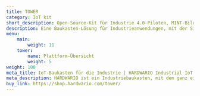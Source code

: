 ```yaml
---
title: TOWER
category: IoT kit
short_description: Open-Source-Kit für Industrie 4.0-Piloten, MINT-Bildung und Smart-Home-DIY-Projekte.
description: Eine Baukasten-Lösung für Industrieanwendungen, mit der Sie ganz einfach Geräte für Industrie 4.0, Ausbildung und Smart-Home-Projekte zusammenstellen können.
menu:
    main:
        weight: 11
    tower:
        name: Plattform-Übersicht
        weight: 5
weight: 100
meta_title: IoT-Baukasten für die Industrie | HARDWARIO Industrial IoT Kit
meta_description: HARDWARIO ist ein Industriebaukasten, mit dem ganz einfach IoT-Projekte umgesetzt werden können. Er findet vor allem in Industrie-4.0-Pilotprojekten, im Rahmen aktiver STEM-Ausbildung und auch in Smart-Home-Projekten Anwendung. Batterien in zusammengebauten Geräten weisen eine Lebensdauer von mehreren Jahren auf.
buy_link: https://shop.hardwario.com/tower/
---
```

